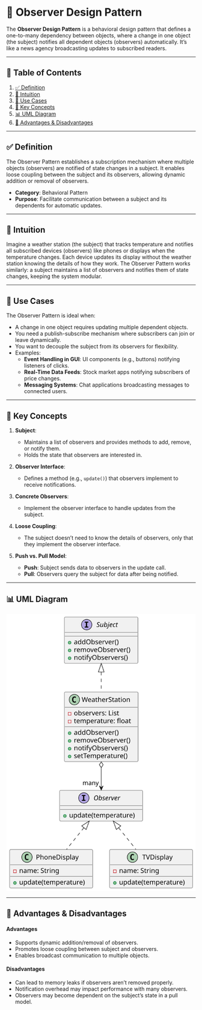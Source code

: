 # 👀 Observer Design Pattern

The **Observer Design Pattern** is a behavioral design pattern that defines a one-to-many dependency between objects,
where a change in one object (the subject) notifies all dependent objects (observers) automatically. It’s like a news
agency broadcasting updates to subscribed readers.

---

## 📑 Table of Contents

1. [✅ Definition](#-definition)
2. [🤔 Intuition](#-intuition)
3. [📌 Use Cases](#-use-cases)
4. [🧠 Key Concepts](#-key-concepts)
5. [📊 UML Diagram](#-uml-diagram)
6. [🎯 Advantages & Disadvantages](#-advantages--disadvantages)

---

## ✅ Definition

The Observer Pattern establishes a subscription mechanism where multiple objects (observers) are notified of state
changes in a subject. It enables loose coupling between the subject and its observers, allowing dynamic addition or
removal of observers.

- **Category**: Behavioral Pattern
- **Purpose**: Facilitate communication between a subject and its dependents for automatic updates.

---

## 🤔 Intuition

Imagine a weather station (the subject) that tracks temperature and notifies all subscribed devices (observers) like
phones or displays when the temperature changes. Each device updates its display without the weather station knowing the
details of how they work. The Observer Pattern works similarly: a subject maintains a list of observers and notifies
them of state changes, keeping the system modular.

---

## 📌 Use Cases

The Observer Pattern is ideal when:

- A change in one object requires updating multiple dependent objects.
- You need a publish-subscribe mechanism where subscribers can join or leave dynamically.
- You want to decouple the subject from its observers for flexibility.
- Examples:
    - **Event Handling in GUI**: UI components (e.g., buttons) notifying listeners of clicks.
    - **Real-Time Data Feeds**: Stock market apps notifying subscribers of price changes.
    - **Messaging Systems**: Chat applications broadcasting messages to connected users.

---

## 🧠 Key Concepts

1. **Subject**:
    - Maintains a list of observers and provides methods to add, remove, or notify them.
    - Holds the state that observers are interested in.

2. **Observer Interface**:
    - Defines a method (e.g., `update()`) that observers implement to receive notifications.

3. **Concrete Observers**:
    - Implement the observer interface to handle updates from the subject.

4. **Loose Coupling**:
    - The subject doesn’t need to know the details of observers, only that they implement the observer interface.

5. **Push vs. Pull Model**:
    - **Push**: Subject sends data to observers in the update call.
    - **Pull**: Observers query the subject for data after being notified.

---

## 📊 UML Diagram

<p align="center">
 <img src="../../../diagrams/observer-uml.svg" alt="Decorator UML"/>
</p>

---

## 🎯 Advantages & Disadvantages

#### Advantages

- Supports dynamic addition/removal of observers.
- Promotes loose coupling between subject and observers.
- Enables broadcast communication to multiple objects.

#### Disadvantages

- Can lead to memory leaks if observers aren’t removed properly.
- Notification overhead may impact performance with many observers.
- Observers may become dependent on the subject’s state in a pull model.